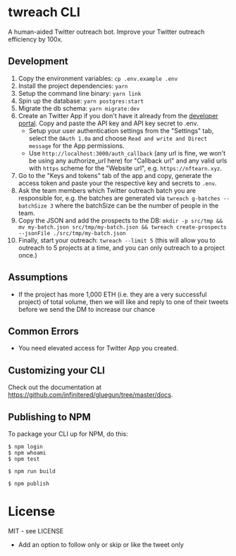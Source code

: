# twreach CLI

A human-aided Twitter outreach bot. Improve your Twitter outreach efficiency by 100x.

## Development

1. Copy the environment variables: `cp .env.example .env`
1. Install the project dependencies: `yarn`
1. Setup the command line binary: `yarn link`
1. Spin up the database: `yarn postgres:start`
1. Migrate the db schema: `yarn migrate:dev`
1. Create an Twitter App if you don't have it already from the [developer portal](https://developer.twitter.com/en/portal/projects-and-apps). Copy and paste the API key and API key secret to .env.
    - Setup your user authentication settings from the "Settings" tab, select the `OAuth 1.0a` and choose `Read and write and Direct message` for the App permissions.
    - Use `http://localhost:3000/auth_callback` (any url is fine, we won't be using any authorize_url here) for "Callback url" and any valid urls with   `https` scheme for the "Website url", e.g. `https://nftearn.xyz`.
1. Go to the "Keys and tokens" tab of the app and copy, generate the access token and paste your the respective key and secrets to `.env`.
1. Ask the team members which Twitter outreach batch you are responsible for, e.g. the batches are generated via `twreach g-batches --batchSize 3` where the batchSize can be the number of people in the team.
1. Copy the JSON and add the prospects to the DB: `mkdir -p src/tmp && mv my-batch.json src/tmp/my-batch.json && twreach create-prospects --jsonFile ./src/tmp/my-batch.json`
1. Finally, start your outreach: `twreach --limit 5` (this will allow you to outreach to 5 projects at a time, and you can only outreach to a project once.)

## Assumptions

- If the project has more 1,000 ETH (i.e. they are a very successful project) of total volume, then we will like and reply to one of their tweets before we send the DM to increase our chance 

## Common Errors

- You need elevated access for Twitter App you created.

## Customizing your CLI

Check out the documentation at https://github.com/infinitered/gluegun/tree/master/docs.

## Publishing to NPM

To package your CLI up for NPM, do this:

```shell
$ npm login
$ npm whoami
$ npm test

$ npm run build

$ npm publish
```

# License

MIT - see LICENSE

- Add an option to follow only or skip or like the tweet only

